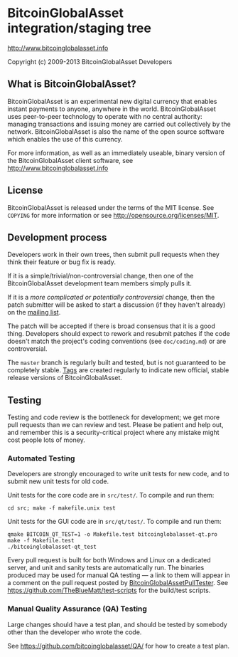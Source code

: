 BitcoinGlobalAsset integration/staging tree
================================

http://www.bitcoinglobalasset.info

Copyright (c) 2009-2013 BitcoinGlobalAsset Developers

What is BitcoinGlobalAsset?
----------------

BitcoinGlobalAsset is an experimental new digital currency that enables instant payments to
anyone, anywhere in the world. BitcoinGlobalAsset uses peer-to-peer technology to operate
with no central authority: managing transactions and issuing money are carried
out collectively by the network. BitcoinGlobalAsset is also the name of the open source
software which enables the use of this currency.

For more information, as well as an immediately useable, binary version of
the BitcoinGlobalAsset client software, see http://www.bitcoinglobalasset.info

License
-------

BitcoinGlobalAsset is released under the terms of the MIT license. See `COPYING` for more
information or see http://opensource.org/licenses/MIT.

Development process
-------------------

Developers work in their own trees, then submit pull requests when they think
their feature or bug fix is ready.

If it is a simple/trivial/non-controversial change, then one of the BitcoinGlobalAsset
development team members simply pulls it.

If it is a *more complicated or potentially controversial* change, then the patch
submitter will be asked to start a discussion (if they haven't already) on the
[mailing list](http://sourceforge.net/mailarchive/forum.php?forum_name=bitcoinglobalasset-development).

The patch will be accepted if there is broad consensus that it is a good thing.
Developers should expect to rework and resubmit patches if the code doesn't
match the project's coding conventions (see `doc/coding.md`) or are
controversial.

The `master` branch is regularly built and tested, but is not guaranteed to be
completely stable. [Tags](https://github.com/bitcoinglobalasset/bitcoinglobalasset/tags) are created
regularly to indicate new official, stable release versions of BitcoinGlobalAsset.

Testing
-------

Testing and code review is the bottleneck for development; we get more pull
requests than we can review and test. Please be patient and help out, and
remember this is a security-critical project where any mistake might cost people
lots of money.

### Automated Testing

Developers are strongly encouraged to write unit tests for new code, and to
submit new unit tests for old code.

Unit tests for the core code are in `src/test/`. To compile and run them:

    cd src; make -f makefile.unix test

Unit tests for the GUI code are in `src/qt/test/`. To compile and run them:

    qmake BITCOIN_QT_TEST=1 -o Makefile.test bitcoinglobalasset-qt.pro
    make -f Makefile.test
    ./bitcoinglobalasset-qt_test

Every pull request is built for both Windows and Linux on a dedicated server,
and unit and sanity tests are automatically run. The binaries produced may be
used for manual QA testing — a link to them will appear in a comment on the
pull request posted by [BitcoinGlobalAssetPullTester](https://github.com/BitcoinGlobalAssetPullTester). See https://github.com/TheBlueMatt/test-scripts
for the build/test scripts.

### Manual Quality Assurance (QA) Testing

Large changes should have a test plan, and should be tested by somebody other
than the developer who wrote the code.

See https://github.com/bitcoinglobalasset/QA/ for how to create a test plan.
